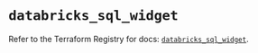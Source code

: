 # `databricks_sql_widget`

Refer to the Terraform Registry for docs: [`databricks_sql_widget`](https://registry.terraform.io/providers/databricks/databricks/1.40.0/docs/resources/sql_widget).
